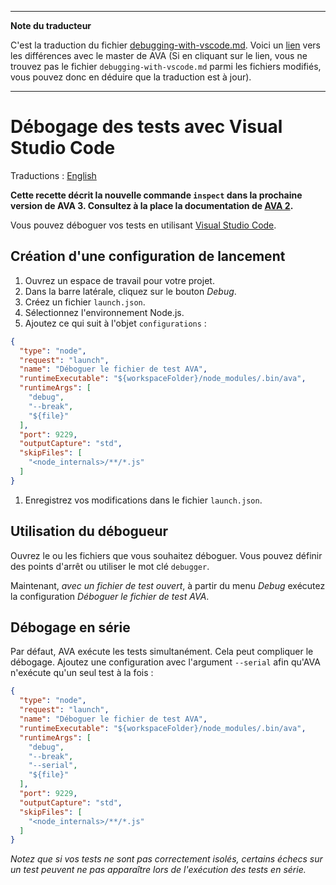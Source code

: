 ___
**Note du traducteur**

C'est la traduction du fichier [debugging-with-vscode.md](https://github.com/avajs/ava/blob/master/docs/recipes/debugging-with-vscode.md). Voici un [lien](https://github.com/avajs/ava/compare/4953457277a355e231beaa11431eb58a209ae7fc...master#diff-a3927068f3a0ffbbdf1b02fbd401b146) vers les différences avec le master de AVA (Si en cliquant sur le lien, vous ne trouvez pas le fichier `debugging-with-vscode.md` parmi les fichiers modifiés, vous pouvez donc en déduire que la traduction est à jour).
___
# Débogage des tests avec Visual Studio Code

Traductions : [English](https://github.com/avajs/ava/blob/master/docs/recipes/debugging-with-vscode.md)

**Cette recette décrit la nouvelle commande `inspect` dans la prochaine version de AVA 3. Consultez à la place la documentation de [AVA 2](https://github.com/avajs/ava-docs/blob/abdd141b225a15b504c31741c61e081026991e35/fr_FR/docs/recipes/debugging-with-vscode.md).**

Vous pouvez déboguer vos tests en utilisant [Visual Studio Code](https://code.visualstudio.com/).

## Création d'une configuration de lancement

1. Ouvrez un espace de travail pour votre projet.
1. Dans la barre latérale, cliquez sur le bouton *Debug*.
1. Créez un fichier `launch.json`.
1. Sélectionnez l'environnement Node.js.
1. Ajoutez ce qui suit à l'objet `configurations` :

  ```json
  {
    "type": "node",
    "request": "launch",
    "name": "Déboguer le fichier de test AVA",
    "runtimeExecutable": "${workspaceFolder}/node_modules/.bin/ava",
    "runtimeArgs": [
      "debug",
      "--break",
      "${file}"
    ],
    "port": 9229,
    "outputCapture": "std",
    "skipFiles": [
      "<node_internals>/**/*.js"
    ]
  }
  ```
1. Enregistrez vos modifications dans le fichier `launch.json`.

## Utilisation du débogueur

Ouvrez le ou les fichiers que vous souhaitez déboguer. Vous pouvez définir des points d'arrêt ou utiliser le mot clé `debugger`.

Maintenant, *avec un fichier de test ouvert*, à partir du menu *Debug* exécutez la configuration *Déboguer le fichier de test AVA*.

## Débogage en série

Par défaut, AVA exécute les tests simultanément. Cela peut compliquer le débogage. Ajoutez une configuration avec l'argument `--serial` afin qu'AVA n'exécute qu'un seul test à la fois :

```json
{
  "type": "node",
  "request": "launch",
  "name": "Déboguer le fichier de test AVA",
  "runtimeExecutable": "${workspaceFolder}/node_modules/.bin/ava",
  "runtimeArgs": [
    "debug",
    "--break",
    "--serial",
    "${file}"
  ],
  "port": 9229,
  "outputCapture": "std",
  "skipFiles": [
    "<node_internals>/**/*.js"
  ]
}
```

*Notez que si vos tests ne sont pas correctement isolés, certains échecs sur un test peuvent ne pas apparaître lors de l'exécution des tests en série.*
